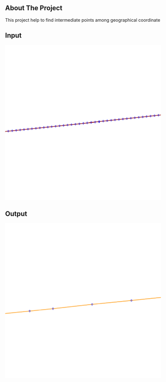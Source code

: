 <!-- ABOUT THE PROJECT -->
## About The Project
This project help to find intermediate points among geographical coordinate

## Input
![CHEESE!](Screenshot73.png)

## Output
![CHEESE!](Screenshot74.png)

